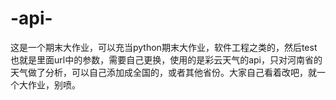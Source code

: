 # -api-
这是一个期末大作业，可以充当python期末大作业，软件工程之类的，然后test也就是里面url中的参数，需要自己更换，使用的是彩云天气的api，只对河南省的天气做了分析，可以自己添加成全国的，或者其他省份。大家自己看着改吧，就一个大作业，别喷。
